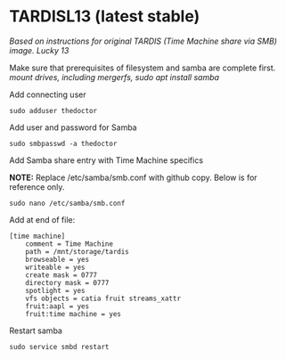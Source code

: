# TARDISL13 (latest stable)
_Based on instructions for original TARDIS (Time Machine share via SMB) image. Lucky 13_

Make sure that prerequisites of filesystem and samba are complete first.
_mount drives, including mergerfs, sudo apt install samba_

Add connecting user

`sudo adduser thedoctor`

Add user and password for Samba

`sudo smbpasswd -a thedoctor`

Add Samba share entry with Time Machine specifics

**NOTE:** Replace /etc/samba/smb.conf with github copy. Below is for reference only.

`sudo nano /etc/samba/smb.conf`

Add at end of file:

```
[time machine]
    comment = Time Machine
    path = /mnt/storage/tardis
    browseable = yes
    writeable = yes
    create mask = 0777
    directory mask = 0777
    spotlight = yes
    vfs objects = catia fruit streams_xattr
    fruit:aapl = yes
    fruit:time machine = yes
```

Restart samba

`sudo service smbd restart`

